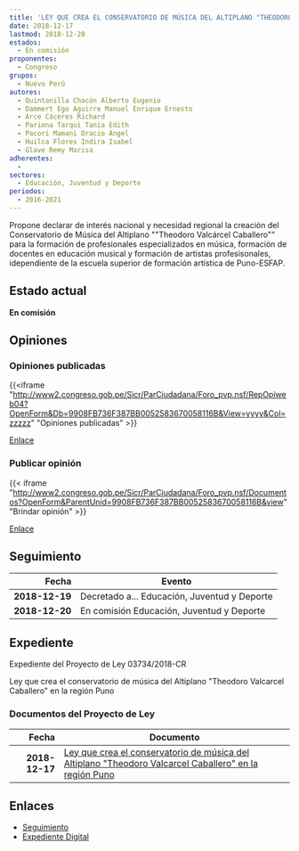 ```yaml
---
title: 'LEY QUE CREA EL CONSERVATORIO DE MÚSICA DEL ALTIPLANO "THEODORO VALCÁRCEL CABALLERO" EN LA REGIÓN PUNO'
date: 2018-12-17
lastmod: 2018-12-20
estados: 
  - En comisión
proponentes: 
  - Congreso
grupos: 
  - Nuevo Perú
autores: 
  - Quintanilla Chacón Alberto Eugenio
  - Dammert Ego Aguirre Manuel Enrique Ernesto
  - Arce Cáceres Richard
  - Pariona Tarqui Tania Edith
  - Pacori Mamani Oracio Ángel
  - Huilca Flores Indira Isabel
  - Glave Remy Marisa
adherentes: 
  - 
sectores: 
  - Educación, Juventud y Deporte
periodos: 
  - 2016-2021
---
```


Propone declarar de interés nacional y necesidad regional la creación del Conservatorio de Música del Altiplano ""Theodoro Valcárcel Caballero"" para la formación de profesionales especializados en música, formación de docentes en educación musical y formación de artistas profesisonales, idependiente de la escuela superior de formación artística de Puno-ESFAP.


## Estado actual

**En comisión**

## Opiniones

### Opiniones publicadas

{{<iframe "http://www2.congreso.gob.pe/Sicr/ParCiudadana/Foro_pvp.nsf/RepOpiweb04?OpenForm&Db=9908FB736F387BB0052583670058116B&View=yyyy&Col=zzzzz" "Opiniones publicadas" >}}

[Enlace](http://www2.congreso.gob.pe/Sicr/ParCiudadana/Foro_pvp.nsf/RepOpiweb04?OpenForm&Db=9908FB736F387BB0052583670058116B&View=yyyy&Col=zzzzz)
### Publicar opinión

{{< iframe "http://www2.congreso.gob.pe/Sicr/ParCiudadana/Foro_pvp.nsf/Documentos?OpenForm&ParentUnid=9908FB736F387BB0052583670058116B&view" "Brindar opinión" >}}

[Enlace](http://www2.congreso.gob.pe/Sicr/ParCiudadana/Foro_pvp.nsf/Documentos?OpenForm&ParentUnid=9908FB736F387BB0052583670058116B&view)

## Seguimiento

| Fecha | Evento |
|------:|--------|
| **2018-12-19** | Decretado a... Educación, Juventud y Deporte|
| **2018-12-20** | En comisión Educación, Juventud y Deporte|


## Expediente

Expediente del Proyecto de Ley 03734/2018-CR

Ley que crea el conservatorio de música del Altiplano "Theodoro Valcarcel Caballero" en la región Puno


### Documentos del Proyecto de Ley

| Fecha | Documento |
|------:|--------|
| **2018-12-17** | [Ley que crea el conservatorio de música del Altiplano "Theodoro Valcarcel Caballero" en la región Puno](http://www.leyes.congreso.gob.pe/Documentos/2016_2021/Proyectos_de_Ley_y_de_Resoluciones_Legislativas/PL0373420181217.pdf) |

## Enlaces 

- [Seguimiento](http://www2.congreso.gob.pe/Sicr/TraDocEstProc/CLProLey2016.nsf/f7fff46988ca05b1052578e100829cc7/a341728928bee0c1052583660082bcfb?OpenDocument)
- [Expediente Digital](http://www2.congreso.gob.pe/Sicr/TraDocEstProc/CLProLey2016.nsf/f7fff46988ca05b1052578e100829cc7/a341728928bee0c1052583660082bcfb?OpenDocument&Click=05257FB7005EB655.eb71d0cf91d8294e05256cdf006b5706/$Body/0.1C6C)
